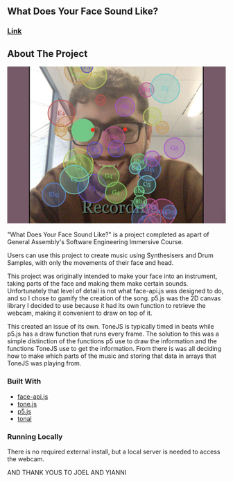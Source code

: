 ## What Does Your Face Sound Like?
### [Link](https://anthonygdoueihi.github.io/what-does-your-face-sound-like/)

## About The Project

![Example Image](assets/example_image.png)

"What Does Your Face Sound Like?" is a project completed as apart of General Assembly's Software Engineering Immersive Course.

Users can use this project to create music using Synthesisers and Drum Samples, with only the movements of their face and head. 

This project was originally intended to make your face into an instrument, taking parts of the face and making them make certain sounds. Unfortunately that level of detail is not what face-api.js was designed to do, and so I chose to gamify the creation of the song. p5.js was the 2D canvas library I decided to use because it had its own function to retrieve the webcam, making it convenient to draw on top of it. 

This created an issue of its own. ToneJS is typically timed in beats while p5.js has a draw function that runs every frame. The solution to this was a simple distinction of the functions p5 use to draw the information and the functions ToneJS use to get the information. From there is was all deciding how to make which parts of the music and storing that data in arrays that ToneJS was playing from.

### Built With
* [face-api.js](https://github.com/justadudewhohacks/face-api.js)
* [tone.js](https://tonejs.github.io/)
* [p5.js](https://p5js.org/)
* [tonal](https://github.com/tonaljs/tonal)


<!-- GETTING STARTED -->
### Running Locally

There is no required external install, but a local server is needed to access the webcam.

AND THANK YOUS TO JOEL AND YIANNI
